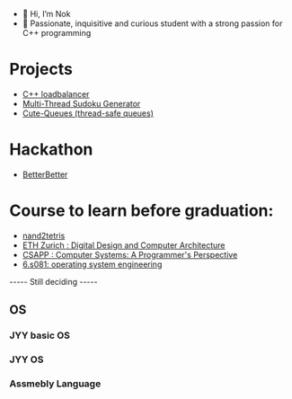 - 👋 Hi, I’m Nok
- 👀 Passionate, inquisitive and curious student with a strong passion for C++ programming

# Projects 
<!-- - [C++ Notes in Latex (Overleaf)](https://www.overleaf.com/read/sgxpznpfpmhn) **Still working on , started mid Jan 2023** -->
- [C++ loadbalancer](https://github.com/potatochick2020/BoostAsio-LoadBalancer)
- [Multi-Thread Sudoku Generator](https://github.com/potatochick2020/Sudoku-core)
- [Cute-Queues (thread-safe queues)](https://github.com/potatochick2020/cute-queues)

# Hackathon
- [BetterBetter](https://github.com/strathclyde-durhack-2022/mono)

# Course to learn before graduation:
- [nand2tetris](https://www.nand2tetris.org/)
- [ETH Zurich : Digital Design and Computer Architecture ](https://safari.ethz.ch/digitaltechnik/spring2022/doku.php)
- [CSAPP :  Computer Systems: A Programmer's Perspective](http://csapp.cs.cmu.edu/)
- [6.s081: operating system engineering](https://pdos.csail.mit.edu/6.S081/2020/) 

----- Still deciding -----
## OS 
### JYY basic OS
### JYY OS
### Assmebly Language


<!---
potatochick2020/potatochick2020 is a ✨ special ✨ repository because its `README.md` (this file) appears on your GitHub profile.
You can click the Preview link to take a look at your changes.
--->
